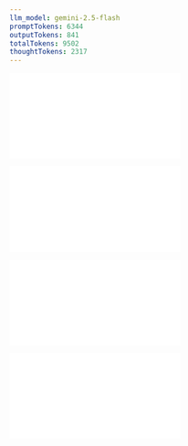```yaml
---
llm_model: gemini-2.5-flash
promptTokens: 6344
outputTokens: 841
totalTokens: 9502
thoughtTokens: 2317
---
```


![@](steps/_.3eb68380.md)

![@](steps/_.3731a859.md)

![@](steps/prompt.97a1a953.md)

![@](steps/response.f5dcd967.md)